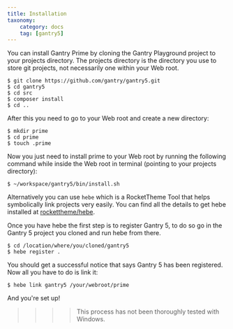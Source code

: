 ```yaml
---
title: Installation
taxonomy:
    category: docs
    tag: [gantry5]
---
```


You can install Gantry Prime by cloning the Gantry Playground project to your projects directory. The projects directory is the directory you use to store git projects, not necessarily one within your Web root.

    $ git clone https://github.com/gantry/gantry5.git
    $ cd gantry5
    $ cd src
    $ composer install
    $ cd ..

After this you need to go to your Web root and create a new directory:

    $ mkdir prime
    $ cd prime
    $ touch .prime

Now you just need to install prime to your Web root by running the following command while inside the Web root in terminal (pointing to your projects directory):

    $ ~/workspace/gantry5/bin/install.sh

Alternatively you can use `hebe` which is a RocketTheme Tool that helps symbolically link projects very easily. You can find all the details to get hebe installed at [rockettheme/hebe](https://github.com/rockettheme/hebe).

Once you have hebe the first step is to register Gantry 5, to do so go in the Gantry 5 project you cloned and run hebe from there.

    $ cd /location/where/you/cloned/gantry5
    $ hebe register .

You should get a successful notice that says Gantry 5 has been registered. Now all you have to do is link it:

    $ hebe link gantry5 /your/webroot/prime

And you're set up!

>>>> This process has not been thoroughly tested with Windows.